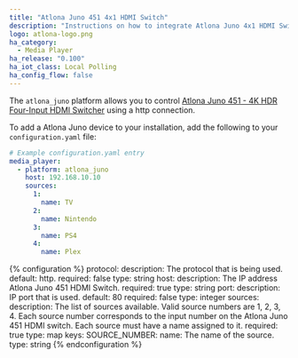 ```yaml
---
title: "Atlona Juno 451 4x1 HDMI Switch"
description: "Instructions on how to integrate Atlona Juno 4x1 HDMI Switch into Home Assistant."
logo: atlona-logo.png
ha_category:
  - Media Player
ha_release: "0.100"
ha_iot_class: Local Polling
ha_config_flow: false
---
```


The `atlona_juno` platform allows you to control [Atlona Juno 451 - 4K HDR Four-Input HDMI Switcher](https://atlona.com/product/at-juno-451/) using a http connection.

To add a Atlona Juno device to your installation, add the following to your `configuration.yaml` file:

```yaml
# Example configuration.yaml entry
media_player:
  - platform: atlona_juno
    host: 192.168.10.10
    sources:
      1:
        name: TV
      2:
        name: Nintendo
      3:
        name: PS4
      4:
        name: Plex
```

{% configuration %}
protocol:
  description: The protocol that is being used. 
  default: http.
  required: false
  type: string
host:
  description: The IP address Atlona Juno 451 HDMI Switch.
  required: true
  type: string
port:
  description: IP port that is used. 
  default: 80
  required: false
  type: integer
sources:
  description: The list of sources available. Valid source numbers are 1, 2, 3, 4. Each source number corresponds to the input number on the Atlona Juno 451 HDMI switch. Each source must have a name assigned to it.
  required: true
  type: map
  keys:
    SOURCE_NUMBER:
      name: The name of the source.
      type: string
{% endconfiguration %}
